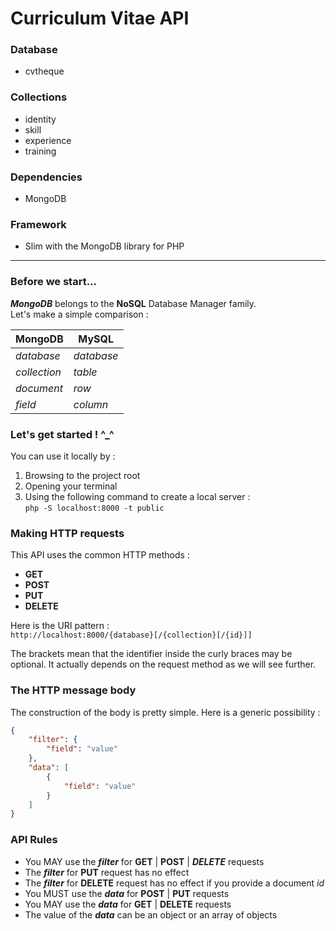 # Curriculum Vitae API

### Database
* cvtheque

### Collections
* identity
* skill
* experience
* training

### Dependencies
* MongoDB

### Framework
* Slim with the MongoDB library for PHP

---

### Before we start...
***MongoDB*** belongs to the **NoSQL** Database Manager family.  
Let's make a simple comparison :

| MongoDB      |   MySQL    |
|--------------|------------|
| *database*   | *database* |
| *collection* | *table*    |
| *document*   | *row*      |
| *field*      | *column*   |

### Let's get started ! ^\_^

You can use it locally by :
1. Browsing to the project root
2. Opening your terminal
3. Using the following command to create a local server :  
`php -S localhost:8000 -t public`

### Making HTTP requests

This API uses the common HTTP methods :
* **GET**
* **POST**
* **PUT**
* **DELETE**

Here is the URI pattern :  
`http://localhost:8000/{database}[/{collection}[/{id}]]`

The brackets mean that the identifier inside the curly braces may be optional.
It actually depends on the request method as we will see further.

### The HTTP message body

The construction of the body is pretty simple.
Here is a generic possibility :

```json
{  
    "filter": {  
        "field": "value"  
    },  
    "data": [  
        {  
            "field": "value"  
        }  
    ]  
}
```

### API Rules

* You MAY use the ***filter*** for **GET** | **POST** | ***DELETE*** requests
* The ***filter*** for **PUT** request has no effect
* The ***filter*** for **DELETE** request has no effect if you provide a document *id*
* You MUST use the ***data*** for **POST** | **PUT** requests
* You MAY use the ***data*** for **GET** | **DELETE** requests
* The value of the ***data*** can be an object or an array of objects
